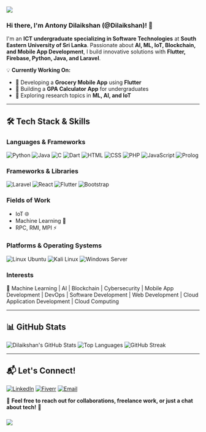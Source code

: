 ### <div align="center">
  <img src="https://capsule-render.vercel.app/api?type=waving&color=0:43cea2,33:185a9d,66:ff6b6b,100:ff8e53&height=200&section=header&text=Hello%20There!%20&fontSize=40&fontAlign=50&fontAlignY=35&desc=Welcome%20to%20my%20GitHub%20Profile!&descAlign=50&descAlignY=55&animation=fadeIn">
</div>


### Hi there, I'm **Antony Dilaikshan (@Dilaikshan)**! 👋

I'm an **ICT undergraduate specializing in Software Technologies** at **South Eastern University of Sri Lanka**. Passionate about **AI, ML, IoT, Blockchain, and Mobile App Development**, I build innovative solutions with **Flutter, Firebase, Python, Java, and Laravel**.

💡 **Currently Working On:**
- 🚀 Developing a **Grocery Mobile App** using **Flutter**
- 📱 Building a **GPA Calculator App** for undergraduates
- 🤖 Exploring research topics in **ML, AI, and IoT**

---

## 🛠️ Tech Stack & Skills

### **Languages & Frameworks**
![Python](https://img.shields.io/badge/-Python-3776AB?style=flat-square&logo=python&logoColor=white)
![Java](https://img.shields.io/badge/-Java-007396?style=flat-square&logo=java&logoColor=white)
![C](https://img.shields.io/badge/-C-A8B9CC?style=flat-square&logo=c&logoColor=white)
![Dart](https://img.shields.io/badge/-Dart-0175C2?style=flat-square&logo=dart&logoColor=white)
![HTML](https://img.shields.io/badge/-HTML5-E34F26?style=flat-square&logo=html5&logoColor=white)
![CSS](https://img.shields.io/badge/-CSS3-1572B6?style=flat-square&logo=css3&logoColor=white)
![PHP](https://img.shields.io/badge/-PHP-777BB4?style=flat-square&logo=php&logoColor=white)
![JavaScript](https://img.shields.io/badge/-JavaScript-F7DF1E?style=flat-square&logo=javascript&logoColor=black)
![Prolog](https://img.shields.io/badge/-Prolog-8D4F82?style=flat-square&logo=prolog&logoColor=white)

### **Frameworks & Libraries**
![Laravel](https://img.shields.io/badge/-Laravel-FF2D20?style=flat-square&logo=laravel&logoColor=white)
![React](https://img.shields.io/badge/-React-61DAFB?style=flat-square&logo=react&logoColor=black)
![Flutter](https://img.shields.io/badge/-Flutter-02569B?style=flat-square&logo=flutter&logoColor=white)
![Bootstrap](https://img.shields.io/badge/-Bootstrap_5-7952B3?style=flat-square&logo=bootstrap&logoColor=white)

### **Fields of Work**
- IoT 🌐
- Machine Learning 🤖
- RPC, RMI, MPI ⚡

### **Platforms & Operating Systems**
![Linux Ubuntu](https://img.shields.io/badge/-Ubuntu-E95420?style=flat-square&logo=ubuntu&logoColor=white)
![Kali Linux](https://img.shields.io/badge/-Kali%20Linux-557C94?style=flat-square&logo=kalilinux&logoColor=white)
![Windows Server](https://img.shields.io/badge/-Windows%20Server-0078D6?style=flat-square&logo=windows&logoColor=white)

### **Interests**
🚀 Machine Learning | AI | Blockchain | Cybersecurity | Mobile App Development | DevOps | Software Development | Web Development | Cloud Application Development | Cloud Computing

---

## 📊 GitHub Stats

![Dilaikshan's GitHub Stats](https://github-readme-stats.vercel.app/api?username=Dilaikshan&show_icons=true&theme=radical)
![Top Languages](https://github-readme-stats.vercel.app/api/top-langs/?username=Dilaikshan&layout=compact&theme=radical)
![GitHub Streak](https://github-readme-streak-stats.herokuapp.com/?user=Dilaikshan&theme=radical&hide_border=false)

---

## 📬 Let's Connect!
[![LinkedIn](https://img.shields.io/badge/-LinkedIn-0077B5?style=flat-square&logo=linkedin&logoColor=white)](www.linkedin.com/in/dilaikshan-mja)
[![Fiverr](https://img.shields.io/badge/-Fiverr-1DBF73?style=flat-square&logo=fiverr&logoColor=white)](https://www.fiverr.com/s/DBERDPy)
[![Email](https://img.shields.io/badge/-Email-D14836?style=flat-square&logo=gmail&logoColor=white)](mailto:dilaikshan1445@gmail.com)

💬 **Feel free to reach out for collaborations, freelance work, or just a chat about tech!** 🚀

### <div align="center">
  <img src="https://capsule-render.vercel.app/api?type=waving&color=0:43cea2,33:185a9d,66:ff6b6b,100:ff8e53&height=150&section=footer&animation=fadeIn">
</div>
